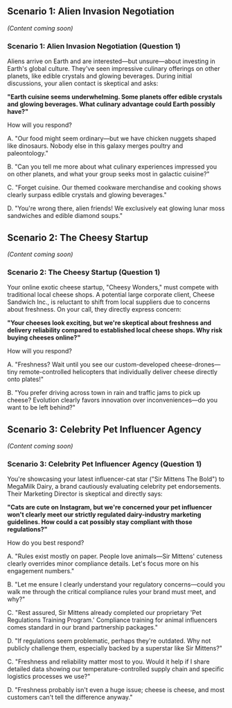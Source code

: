 ## Scenario 1: Alien Invasion Negotiation
*(Content coming soon)*

### Scenario 1: Alien Invasion Negotiation (Question 1)

Aliens arrive on Earth and are interested—but unsure—about investing in Earth's global culture. They've seen impressive culinary offerings on other planets, like edible crystals and glowing beverages. During initial discussions, your alien contact is skeptical and asks:

**"Earth cuisine seems underwhelming. Some planets offer edible crystals and glowing beverages. What culinary advantage could Earth possibly have?"**

How will you respond?

A. "Our food might seem ordinary—but we have chicken nuggets shaped like dinosaurs. Nobody else in this galaxy merges poultry and paleontology."

B. "Can you tell me more about what culinary experiences impressed you on other planets, and what your group seeks most in galactic cuisine?"

C. "Forget cuisine. Our themed cookware merchandise and cooking shows clearly surpass edible crystals and glowing beverages."

D. "You're wrong there, alien friends! We exclusively eat glowing lunar moss sandwiches and edible diamond soups."


## Scenario 2: The Cheesy Startup
*(Content coming soon)*

### Scenario 2: The Cheesy Startup (Question 1)

Your online exotic cheese startup, "Cheesy Wonders," must compete with traditional local cheese shops. A potential large corporate client, Cheese Sandwich Inc., is reluctant to shift from local suppliers due to concerns about freshness. On your call, they directly express concern:

**"Your cheeses look exciting, but we're skeptical about freshness and delivery reliability compared to established local cheese shops. Why risk buying cheeses online?"**

How will you respond?

A. "Freshness? Wait until you see our custom-developed cheese-drones—tiny remote-controlled helicopters that individually deliver cheese directly onto plates!"

B. "You prefer driving across town in rain and traffic jams to pick up cheese? Evolution clearly favors innovation over inconveniences—do you want to be left behind?"


## Scenario 3: Celebrity Pet Influencer Agency
*(Content coming soon)*

### Scenario 3: Celebrity Pet Influencer Agency (Question 1)

You're showcasing your latest influencer-cat star ("Sir Mittens The Bold") to MegaMilk Dairy, a brand cautiously evaluating celebrity pet endorsements. Their Marketing Director is skeptical and directly says:

**"Cats are cute on Instagram, but we're concerned your pet influencer won't clearly meet our strictly regulated dairy-industry marketing guidelines. How could a cat possibly stay compliant with those regulations?"**

How do you best respond?

A. "Rules exist mostly on paper. People love animals—Sir Mittens' cuteness clearly overrides minor compliance details. Let's focus more on his engagement numbers."

B. "Let me ensure I clearly understand your regulatory concerns—could you walk me through the critical compliance rules your brand must meet, and why?"

C. "Rest assured, Sir Mittens already completed our proprietary 'Pet Regulations Training Program.' Compliance training for animal influencers comes standard in our brand partnership packages."

D. "If regulations seem problematic, perhaps they're outdated. Why not publicly challenge them, especially backed by a superstar like Sir Mittens?"

C. "Freshness and reliability matter most to you. Would it help if I share detailed data showing our temperature-controlled supply chain and specific logistics processes we use?"

D. "Freshness probably isn't even a huge issue; cheese is cheese, and most customers can't tell the difference anyway."
